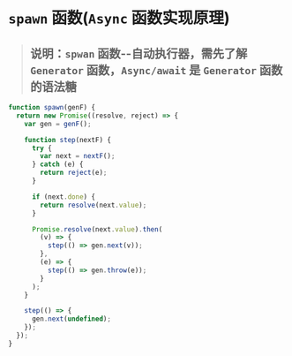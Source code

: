 # `spawn` 函数(`Async` 函数实现原理)

> ## 说明：`spwan` 函数--自动执行器，需先了解 `Generator` 函数，`Async/await` 是 `Generator` 函数的语法糖

```js
function spawn(genF) {
  return new Promise((resolve, reject) => {
    var gen = genF();

    function step(nextF) {
      try {
        var next = nextF();
      } catch (e) {
        return reject(e);
      }

      if (next.done) {
        return resolve(next.value);
      }

      Promise.resolve(next.value).then(
        (v) => {
          step(() => gen.next(v));
        },
        (e) => {
          step(() => gen.throw(e));
        }
      );
    }

    step(() => {
      gen.next(undefined);
    });
  });
}
```
